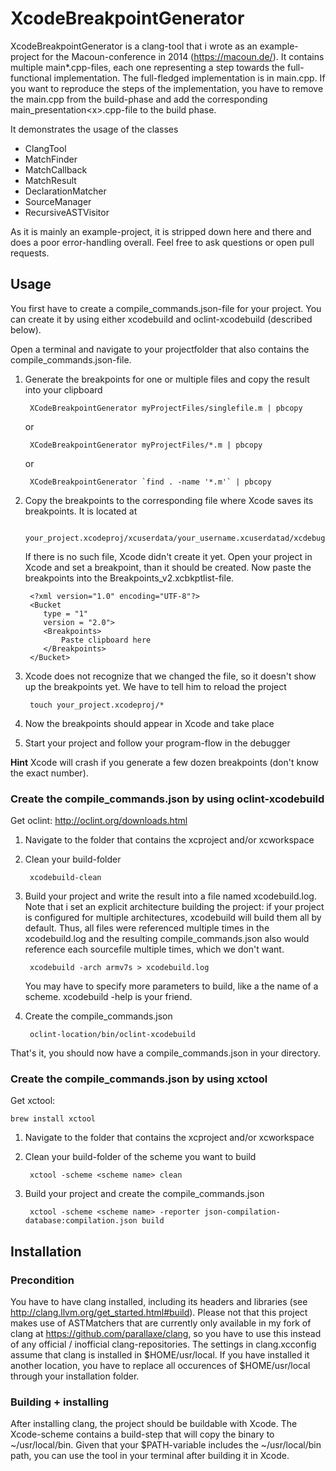 # XcodeBreakpointGenerator

XcodeBreakpointGenerator is a clang-tool that i wrote as an example-project for the Macoun-conference in 2014 (https://macoun.de/).
It contains multiple main*.cpp-files, each one representing a step towards the full-functional implementation. The full-fledged
implementation is in main.cpp. If you want to reproduce the steps of the implementation, you have to remove the main.cpp from
the build-phase and add the corresponding main_presentation\<x\>.cpp-file to the build phase. 

It demonstrates the usage of the classes

- ClangTool
- MatchFinder
- MatchCallback
- MatchResult
- DeclarationMatcher
- SourceManager
- RecursiveASTVisitor

As it is mainly an example-project, it is stripped down here and there and does a poor error-handling overall. Feel free to ask questions or open pull requests. 

## Usage
You first have to create a compile_commands.json-file for your project. You can create it by using either xcodebuild and oclint-xcodebuild (described below).

Open a terminal and navigate to your projectfolder that also contains the compile_commands.json-file.

1. Generate the breakpoints for one or multiple files and copy the result into your clipboard
		
		XCodeBreakpointGenerator myProjectFiles/singlefile.m | pbcopy
	or
	
		XCodeBreakpointGenerator myProjectFiles/*.m | pbcopy
	or

		XCodeBreakpointGenerator `find . -name '*.m'` | pbcopy
2. Copy the breakpoints to the corresponding file where Xcode saves its breakpoints. It is located at

		your_project.xcodeproj/xcuserdata/your_username.xcuserdatad/xcdebugger/Breakpoints_v2.xcbkptlist
	If there is no such file, Xcode didn't create it yet. Open your project in Xcode and set a breakpoint, than it should be created.
	Now paste the breakpoints into the Breakpoints_v2.xcbkptlist-file.
	
		<?xml version="1.0" encoding="UTF-8"?>
		<Bucket
		   type = "1"
		   version = "2.0">
		   <Breakpoints>
			   Paste clipboard here
		   </Breakpoints>
		</Bucket>
3. Xcode does not recognize that we changed the file, so it doesn't show up the breakpoints yet. We have to tell him to reload the project

		touch your_project.xcodeproj/*
4. Now the breakpoints should appear in Xcode and take place
5. Start your project and follow your program-flow in the debugger

**Hint** Xcode will crash if you generate a few dozen breakpoints (don't know the exact number).

### Create the compile_commands.json by using oclint-xcodebuild
Get oclint: http://oclint.org/downloads.html

1. Navigate to the folder that contains the xcproject and/or xcworkspace
2. Clean your build-folder
	
		xcodebuild-clean
3. Build your project and write the result into a file named xcodebuild.log. Note that i set an explicit architecture building the project: if your project is configured for multiple architectures, xcodebuild will build them all by default. Thus, all files were referenced multiple times in the xcodebuild.log and the resulting compile_commands.json also would reference each sourcefile multiple times, which we don't want.

		xcodebuild -arch armv7s > xcodebuild.log

	You may have to specify more parameters to build, like a the name of a scheme. xcodebuild -help is your friend.
4. Create the compile_commands.json

		oclint-location/bin/oclint-xcodebuild

That's it, you should now have a compile_commands.json in your directory.

### Create the compile_commands.json by using xctool
Get xctool: 
	
	brew install xctool

1. Navigate to the folder that contains the xcproject and/or xcworkspace
2. Clean your build-folder of the scheme you want to build

		xctool -scheme <scheme name> clean
3. Build your project and create the compile_commands.json
	
		xctool -scheme <scheme name> -reporter json-compilation-database:compilation.json build

## Installation

### Precondition
You have to have clang installed, including its headers and libraries (see http://clang.llvm.org/get_started.html#build). Please not that this project makes use of ASTMatchers that are currently only available in my fork of clang at https://github.com/parallaxe/clang, so you have to use this instead of any official / inofficial clang-repositories.
The settings in clang.xcconfig assume that clang is installed in $HOME/usr/local. If you have installed it another location, you have to replace all occurences of $HOME/usr/local through your installation folder.

### Building + installing
After installing clang, the project should be buildable with Xcode. The Xcode-scheme contains a build-step that will copy the binary to ~/usr/local/bin. Given that your $PATH-variable includes the ~/usr/local/bin path, you can use the tool in your terminal after building it in Xcode.

